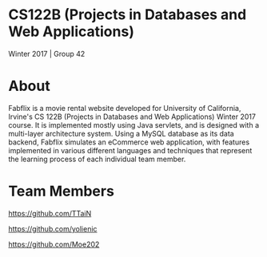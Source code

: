 # CS122B (Projects in Databases and Web Applications) 
Winter 2017 | Group 42

# About
Fabflix is a movie rental website developed for University of California, Irvine's CS 122B (Projects in Databases and Web Applications) Winter 2017 course. It is implemented mostly using Java servlets, and is designed with a multi-layer architecture system. Using a MySQL database as its data backend, Fabflix simulates an eCommerce web application, with features implemented in various different languages and techniques that represent the learning process of each individual team member.

# Team Members
https://github.com/TTaiN

https://github.com/yolienic

https://github.com/Moe202